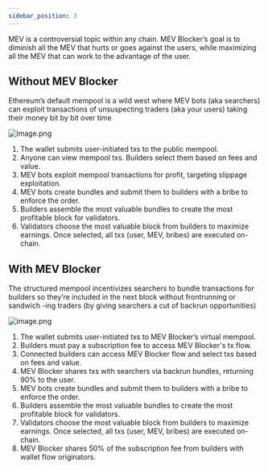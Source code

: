 ```yaml
---
sidebar_position: 3
---
```


MEV is a controversial topic within any chain. MEV Blocker’s goal is to diminish all the MEV that hurts or goes against the users, while maximizing all the MEV that can work to the advantage of the user. 

## **Without MEV Blocker**

Ethereum’s default mempool is a wild west where MEV bots (aka searchers) can exploit transactions of unsuspecting traders (aka your users) taking their money bit by bit over time

![image.png](/img/mevblocker/mevblocker_1.png)

1. The wallet submits user-initiated txs to the public mempool.
2. Anyone can view mempool txs. Builders select them based on fees and value.
3. MEV bots exploit mempool transactions for profit, targeting slippage exploitation.
4. MEV bots create bundles and submit them to builders with a bribe to enforce the order.
5. Builders assemble the most valuable bundles to create the most profitable block for validators.
6. Validators choose the most valuable block from builders to maximize earnings. Once selected, all txs (user, MEV, bribes) are executed on-chain.

## **With MEV Blocker**

The structured mempool incentivizes searchers to bundle transactions for builders so they’re included in the next block without frontrunning or sandwich -ing traders (by giving searchers a cut of backrun opportunities)

![image.png](/img/mevblocker/mevblocker_2.png)

1. The wallet submits user-initiated txs to MEV Blocker’s virtual mempool.
2. Builders must pay a subscription fee to access MEV Blocker's tx flow.
3. Connected builders can access MEV Blocker flow and select txs based on fees and value.
4. MEV Blocker shares txs with searchers via backrun bundles, returning 90% to the user.
5. MEV bots create bundles and submit them to builders with a bribe to enforce the order.
6. Builders assemble the most valuable bundles to create the most profitable block for validators.
7. Validators choose the most valuable block from builders to maximize earnings. Once selected, all txs (user, MEV, bribes) are executed on-chain.
8. MEV Blocker shares 50% of the subscription fee from builders with wallet flow originators.
